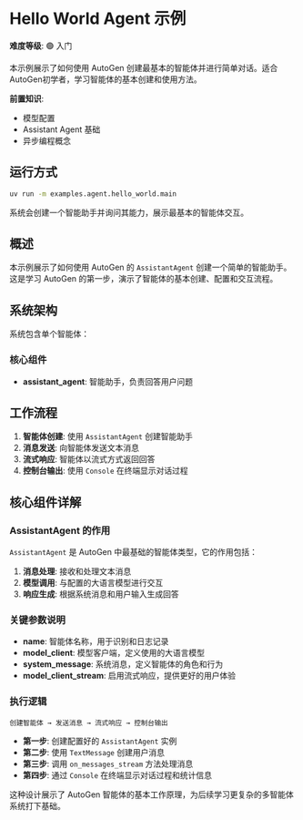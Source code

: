 # Hello World Agent 示例

**难度等级**: 🟢 入门

本示例展示了如何使用 AutoGen 创建最基本的智能体并进行简单对话。适合AutoGen初学者，学习智能体的基本创建和使用方法。

**前置知识**:
- 模型配置
- Assistant Agent 基础
- 异步编程概念

## 运行方式
```bash
uv run -m examples.agent.hello_world.main
```

系统会创建一个智能助手并询问其能力，展示最基本的智能体交互。

## 概述
本示例展示了如何使用 AutoGen 的 `AssistantAgent` 创建一个简单的智能助手。这是学习 AutoGen 的第一步，演示了智能体的基本创建、配置和交互流程。

## 系统架构
系统包含单个智能体：

### 核心组件
- **assistant_agent**: 智能助手，负责回答用户问题

## 工作流程
1. **智能体创建**: 使用 `AssistantAgent` 创建智能助手
2. **消息发送**: 向智能体发送文本消息
3. **流式响应**: 智能体以流式方式返回回答
4. **控制台输出**: 使用 `Console` 在终端显示对话过程

## 核心组件详解

### AssistantAgent 的作用
`AssistantAgent` 是 AutoGen 中最基础的智能体类型，它的作用包括：

1. **消息处理**: 接收和处理文本消息
2. **模型调用**: 与配置的大语言模型进行交互
3. **响应生成**: 根据系统消息和用户输入生成回答

### 关键参数说明
- **name**: 智能体名称，用于识别和日志记录
- **model_client**: 模型客户端，定义使用的大语言模型
- **system_message**: 系统消息，定义智能体的角色和行为
- **model_client_stream**: 启用流式响应，提供更好的用户体验

### 执行逻辑
```
创建智能体 → 发送消息 → 流式响应 → 控制台输出
```

- **第一步**: 创建配置好的 `AssistantAgent` 实例
- **第二步**: 使用 `TextMessage` 创建用户消息
- **第三步**: 调用 `on_messages_stream` 方法处理消息
- **第四步**: 通过 `Console` 在终端显示对话过程和统计信息

这种设计展示了 AutoGen 智能体的基本工作原理，为后续学习更复杂的多智能体系统打下基础。